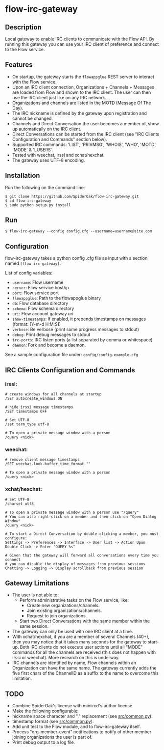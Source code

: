 # flow-irc-gateway

## Description

Local gateway to enable IRC clients to communicate with the Flow API.
By running this gateway you can use your IRC client of preference and connect to the Flow service.

## Features

- On startup, the gateway starts the `flowappglue` REST server to interact with the Flow service.
- Upon an IRC client connection, Organizations + Channels + Messages are loaded from Flow and shown to the IRC client.
The user can then use the IRC client just like on any IRC network.
- Organizations and channels are listed in the MOTD (Message Of The Day).
- The IRC nickname is defined by the gateway upon registration and cannot be changed.
- Channels and Direct Conversation the user becomes a member of, show up automatically on the IRC client.
- Direct Conversations can be started from the IRC client (see "IRC Clients Configuration and Commands" section below).
- Supported IRC commands: 'LIST', 'PRIVMSG', 'WHOIS', 'WHO', 'MOTD', 'MODE' & 'LUSERS'.
- Tested with weechat, irssi and xchat/hexchat.
- The gateway uses UTF-8 encoding.

## Installation

Run the following on the command line:
```
$ git clone https://github.com/SpiderOak/flow-irc-gateway.git
$ cd flow-irc-gateway
$ sudo python setup.py install
```

## Run

```
$ flow-irc-gateway --config config.cfg --username=username@site.com
```

## Configuration

flow-irc-gateway takes a python config .cfg file as input with a section named `[flow-irc-gateway]`.

List of config variables:
- `username`: Flow username
- `server`: Flow service host/ip
- `port`: Flow service port
- `flowappglue`: Path to the flowappglue binary
- `db`: Flow database directory
- `schema`: Flow schema directory
- `uri`: Flow account gateway uri
- `show-timestamps`: If enabled, it prepends timestamps on messages (format: [Y-m-d H:M:S])
- `verbose`: Be verbose (print some progress messages to stdout)
- `debug`: Print debug messages to stdout
- `irc-ports`: IRC listen ports (a list separated by comma or whitespace)
- `daemon`: Fork and become a daemon.

See a sample configuration file under: `config/config.example.cfg`

## IRC Clients Configuration and Commands

### irssi:
```
# create windows for all channels at startup
/SET autocreate_windows ON

# hide irssi message timestamps
/SET timestamps OFF

# Set UTF-8
/set term_type utf-8

# To open a private message window with a person
/query <nick>
```

### weechat:
```
# remove client message timestamps
/SET weechat.look.buffer_time_format ""

# To open a private message window with a person
/query <nick>
```

### xchat/hexchat:
```
# Set UTF-8
/charset utf8

# To open a private message window with a person use "/query"
# You can also right-click on a member and then click on "Open Dialog Window"
/query <nick>

# To start a Direct Conversation by double-clicking a member, you must configure: 
Settings -> Preferences -> Interface -> User list -> Action Upon Double Click -> Enter "QUERY %s"

# Given that the gateway will forward all conversations every time you connect
# you can disable the display of messages from previous sessions
Chatting -> Logging -> Display scrollback from previous session
```

## Gateway Limitations

- The user is not able to:
  - Perform administrative tasks on the Flow service, like:
    - Create new organizations/channels.
    - Join existing organizations/channels.
    - Request to join organizations.
  - Start two Direct Conversations with the same member within the same session.
- The gateway can only be used with one IRC client at a time.
- With xchat/hexchat, if you are a member of several Channels (40+), then you may notice that it takes many seconds 
for the gateway to start-up. Both IRC clients do not execute user actions until all "MODE" commands for all the channels are received (this does not happen with irssi or weechat).
More research on this is underway.
- IRC channels are identified by name, Flow channels within an Organization can have the same name. 
The gateway currently adds the five first chars of the ChannelID as a suffix to the name to overcome this limitation.

## TODO

- Combine SpiderOak's license with miniircd's author license.
- Make the following configurable:
 - nickname space character and "," replacement (see [src/common.py](src/common.py)).
 - timestamp format (see [src/common.py](src/common.py)).
- Add unit test to the Flow module, and to flow-irc-gateway itself.
- Process "org-member-event" notifications to notify of other member joining organizations the user is part of.
- Print debug output to a log file.

